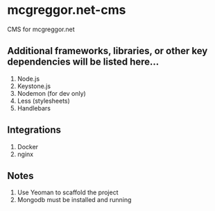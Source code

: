 # mcgreggor.net-cms
CMS for mcgreggor.net

## Additional frameworks, libraries, or other key dependencies will be listed here...

1. Node.js
2. Keystone.js
3. Nodemon (for dev only)
5. Less (stylesheets)
6. Handlebars

## Integrations

1. Docker
2. nginx

## Notes

1. Use Yeoman to scaffold the project
2. Mongodb must be installed and running 
